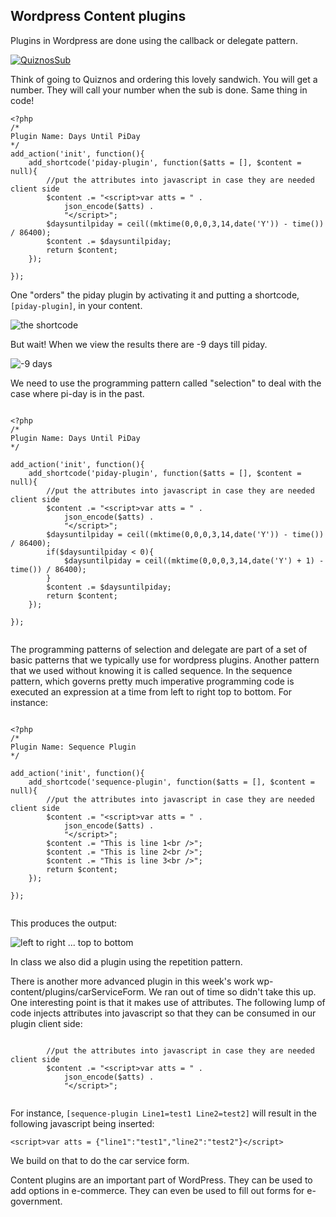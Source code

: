 ## Wordpress Content plugins

Plugins in Wordpress are done using the callback or delegate pattern. 

<a title="The original uploader was Guanaco at English Wikipedia. [Public domain], via Wikimedia Commons" href="https://commons.wikimedia.org/wiki/File:QuiznosSub.jpg"><img alt="QuiznosSub" src="https://upload.wikimedia.org/wikipedia/commons/thumb/2/28/QuiznosSub.jpg/512px-QuiznosSub.jpg"></a>

Think of going to Quiznos and ordering this lovely sandwich. You will get a number. They will call your number when the sub is done. Same thing in code! 

```
<?php
/*
Plugin Name: Days Until PiDay
*/
add_action('init', function(){
    add_shortcode('piday-plugin', function($atts = [], $content = null){
        //put the attributes into javascript in case they are needed client side
        $content .= "<script>var atts = " .
            json_encode($atts) .
            "</script>";
        $daysuntilpiday = ceil((mktime(0,0,0,3,14,date('Y')) - time()) / 86400);
        $content .= $daysuntilpiday;
        return $content;
    });
    
});

```

One "orders" the piday plugin by activating it and putting a shortcode, `[piday-plugin]`, in your content. 

![the shortcode](https://rhildred.github.io/UX320AngularPlugin/READMEImages/DaysTillPiDay.png "the shortcode")

But wait! When we view the results there are -9 days till piday. 

![-9 days](https://rhildred.github.io/UX320AngularPlugin/READMEImages/Negative9Days.png "-9 days")

We need to use the programming pattern called "selection" to deal with the case where pi-day is in the past.

```

<?php
/*
Plugin Name: Days Until PiDay
*/

add_action('init', function(){
    add_shortcode('piday-plugin', function($atts = [], $content = null){
        //put the attributes into javascript in case they are needed client side
        $content .= "<script>var atts = " .
            json_encode($atts) .
            "</script>";
        $daysuntilpiday = ceil((mktime(0,0,0,3,14,date('Y')) - time()) / 86400);
        if($daysuntilpiday < 0){
            $daysuntilpiday = ceil((mktime(0,0,0,3,14,date('Y') + 1) - time()) / 86400);
        }
        $content .= $daysuntilpiday;
        return $content;
    });

});


```

The programming patterns of selection and delegate are part of a set of basic patterns that we typically use for wordpress plugins. Another pattern that we used without knowing it is called sequence. In the sequence pattern, which governs pretty much imperative programming code is executed an expression at a time from left to right top to bottom. For instance:

```

<?php
/*
Plugin Name: Sequence Plugin
*/

add_action('init', function(){
    add_shortcode('sequence-plugin', function($atts = [], $content = null){
        //put the attributes into javascript in case they are needed client side
        $content .= "<script>var atts = " .
            json_encode($atts) .
            "</script>";
        $content .= "This is line 1<br />";
        $content .= "This is line 2<br />";
        $content .= "This is line 3<br />";
        return $content;
    });

});


```

This produces the output:

![left to right ... top to bottom](https://rhildred.github.io/UX320AngularPlugin/READMEImages/SequencePlugin.png "left to right ... top to bottom")

In class we also did a plugin using the repetition pattern.

There is another more advanced plugin in this week's work wp-content/plugins/carServiceForm. We ran out of time so didn't take this up. One interesting point is that it makes use of attributes. The following lump of code injects attributes into javascript so that they can be consumed in our plugin client side:

```

        //put the attributes into javascript in case they are needed client side
        $content .= "<script>var atts = " .
            json_encode($atts) .
            "</script>";


```
For instance, `[sequence-plugin Line1=test1 Line2=test2]` will result in the following javascript being inserted:

```
<script>var atts = {"line1":"test1","line2":"test2"}</script>

```

We build on that to do the car service form.

Content plugins are an important part of WordPress. They can be used to add options in e-commerce. They can even be used to fill out forms for e-government.

